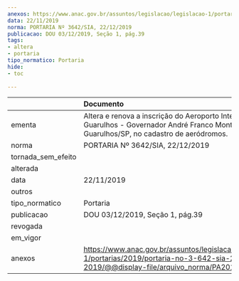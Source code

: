 ```yaml
---
anexos: https://www.anac.gov.br/assuntos/legislacao/legislacao-1/portarias/2019/portaria-no-3-642-sia-22-12-2019/@@display-file/arquivo_norma/PA2019-3642.pdf
data: 22/11/2019
norma: PORTARIA Nº 3642/SIA, 22/12/2019
publicacao: DOU 03/12/2019, Seção 1, pág.39
tags:
- altera
- portaria
tipo_normatico: Portaria
hide: 
- toc 
 
---
```


|                    | Documento                                                                                                                                             |
|:-------------------|:------------------------------------------------------------------------------------------------------------------------------------------------------|
| ementa             | Altera e renova a inscrição do Aeroporto Internacional de Guarulhos - Governador André Franco Montoro, em Guarulhos/SP, no cadastro de aeródromos.    |
| norma              | PORTARIA Nº 3642/SIA, 22/12/2019                                                                                                                      |
| tornada_sem_efeito |                                                                                                                                                       |
| alterada           |                                                                                                                                                       |
| data               | 22/11/2019                                                                                                                                            |
| outros             |                                                                                                                                                       |
| tipo_normatico     | Portaria                                                                                                                                              |
| publicacao         | DOU 03/12/2019, Seção 1, pág.39                                                                                                                       |
| revogada           |                                                                                                                                                       |
| em_vigor           |                                                                                                                                                       |
| anexos             | https://www.anac.gov.br/assuntos/legislacao/legislacao-1/portarias/2019/portaria-no-3-642-sia-22-12-2019/@@display-file/arquivo_norma/PA2019-3642.pdf |